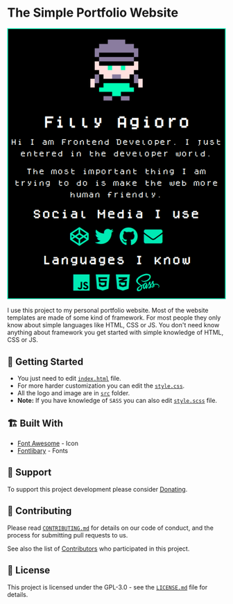 # The Simple Portfolio Website

![Screenshot](src/screenshot.png)

I use this project to my personal portfolio website. Most of the website templates are made of some kind of framework. For most people they only know about simple languages like HTML, CSS or JS. You don't need know anything about framework you get started with simple knowledge of HTML, CSS or JS.

## 🏃️ Getting Started

- You just need to edit [`index.html`](index.html) file.
- For more harder customization you can edit the [`style.css`](dist/style.css).
- All the logo and image are in [`src`](src) folder.
- **Note:** If you have knowledge of `SASS` you can also edit [`style.scss`](style.scss) file.

## 🏗️ Built With

- [Font Awesome](https://fontawesome.com/) - Icon
- [Fontlibary](https://fontlibrary.org/en/font/dogica) - Fonts

## 🚸 Support

To support this project development please consider [Donating](https://kutt.it/Cryptocurrency).

## 👥 Contributing

Please read [`CONTRIBUTING.md`](https://github.com/FillyAgioro/.github/blob/main/CONTRIBUTING.md) for details on our code of conduct, and the process for submitting pull requests to us.

See also the list of [Contributors](https://github.com/FillyAgioro/minimalist-website/graphs/contributors) who participated in this project.

## 📄️ License

This project is licensed under the GPL-3.0 - see the [`LICENSE.md`](LICENSE.md) file for details.
